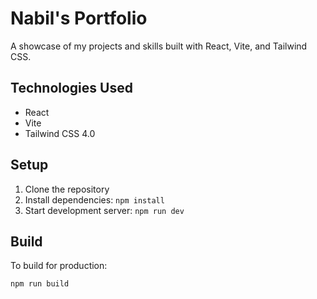 # Nabil's Portfolio

A showcase of my projects and skills built with React, Vite, and Tailwind CSS.

## Technologies Used

- React
- Vite
- Tailwind CSS 4.0

## Setup

1. Clone the repository
2. Install dependencies: `npm install`
3. Start development server: `npm run dev`

## Build

To build for production:

```
npm run build
```
